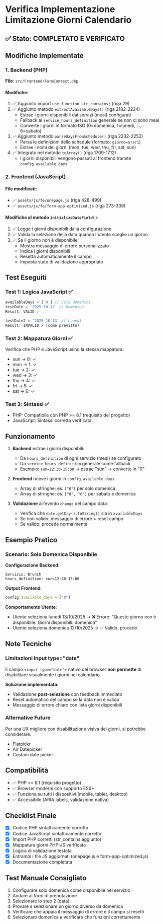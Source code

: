 # Verifica Implementazione Limitazione Giorni Calendario

## ✅ Stato: COMPLETATO E VERIFICATO

## Modifiche Implementate

### 1. Backend (PHP)
**File**: `src/Frontend/FormContext.php`

#### Modifiche:
1. ✅ Aggiunto import `use function str_contains;` (riga 29)
2. ✅ Aggiunto metodo `extractAvailableDays()` (riga 2182-2224)
   - Estrae i giorni disponibili dai servizi (meal) configurati
   - Fallback al `service_hours_definition` generale se non ci sono meal
   - Converte i giorni in formato ISO (0=domenica, 1=lunedì, ..., 6=sabato)
3. ✅ Aggiunto metodo `parseDaysFromSchedule()` (riga 2232-2252)
   - Parsa le definizioni dello schedule (formato: `giorno=orari`)
   - Estrae i nomi dei giorni (mon, tue, wed, thu, fri, sat, sun)
4. ✅ Integrato nel metodo `toArray()` (riga 1709-1712)
   - I giorni disponibili vengono passati al frontend tramite `config.available_days`

### 2. Frontend (JavaScript)

#### File modificati:
- ✅ `assets/js/fe/onepage.js` (riga 428-499)
- ✅ `assets/js/fe/form-app-optimized.js` (riga 273-339)

#### Modifiche al metodo `initializeDateField()`:
1. ✅ Legge i giorni disponibili dalla configurazione
2. ✅ Valida la selezione della data quando l'utente sceglie un giorno
3. ✅ Se il giorno non è disponibile:
   - Mostra messaggio di errore personalizzato
   - Indica i giorni disponibili
   - Resetta automaticamente il campo
   - Imposta stato di validazione appropriato

## Test Eseguiti

### Test 1: Logica JavaScript ✅
```javascript
availableDays = ['0'] // Solo domenica
testDate = '2025-10-12' // Domenica
Result: VALID ✓

testDate2 = '2025-10-13' // Lunedì  
Result: INVALID ✗ (come previsto)
```

### Test 2: Mappatura Giorni ✅
Verifica che PHP e JavaScript usino la stessa mappatura:
- sun → 0: ✓
- mon → 1: ✓
- tue → 2: ✓
- wed → 3: ✓
- thu → 4: ✓
- fri → 5: ✓
- sat → 6: ✓

### Test 3: Sintassi ✅
- PHP: Compatibile con PHP >= 8.1 (requisito del progetto)
- JavaScript: Sintassi corretta verificata

## Funzionamento

1. **Backend** estrae i giorni disponibili:
   - Da `hours_definition` di ogni servizio (meal) se configurato
   - Da `service_hours_definition` generale come fallback
   - Esempio: `sun=12:30-15:00` → estrae "sun" → converte in "0"

2. **Frontend** riceve i giorni in `config.available_days`:
   - Array di stringhe: es. `["0"]` per solo domenica
   - Array di stringhe: es. `["0", "6"]` per sabato e domenica

3. **Validazione** all'evento `change` del campo data:
   - Verifica che `date.getDay().toString()` sia in `availableDays`
   - Se non valido: messaggio di errore + reset campo
   - Se valido: procede normalmente

## Esempio Pratico

### Scenario: Solo Domenica Disponibile
**Configurazione Backend**:
```
Servizio: Brunch
hours_definition: sun=12:30-15:00
```

**Output Frontend**:
```javascript
config.available_days = ["0"]
```

**Comportamento Utente**:
- Utente seleziona lunedì 13/10/2025 → ❌ Errore: "Questo giorno non è disponibile. Giorni disponibili: domenica"
- Utente seleziona domenica 12/10/2025 → ✅ Valido, procede

## Note Tecniche

### Limitazioni Input type="date"
Il campo `<input type="date">` nativo del browser **non permette** di disabilitare visualmente i giorni nel calendario. 

**Soluzione implementata**:
- Validazione **post-selezione** con feedback immediato
- Reset automatico del campo se la data non è valida
- Messaggio di errore chiaro con lista giorni disponibili

### Alternative Future
Per una UX migliore con disabilitazione visiva dei giorni, si potrebbe considerare:
- Flatpickr
- Air Datepicker  
- Custom date picker

## Compatibilità

- ✅ PHP >= 8.1 (requisito progetto)
- ✅ Browser moderni con supporto ES6+
- ✅ Funziona su tutti i dispositivi (mobile, tablet, desktop)
- ✅ Accessibile (ARIA labels, validazione nativa)

## Checklist Finale

- [x] Codice PHP sintatticamente corretto
- [x] Codice JavaScript sintatticamente corretto
- [x] Import PHP corretti (str_contains aggiunto)
- [x] Mappatura giorni PHP-JS verificata
- [x] Logica di validazione testata
- [x] Entrambi i file JS aggiornati (onepage.js e form-app-optimized.js)
- [x] Documentazione completata

## Test Manuale Consigliato

1. Configurare solo domenica come disponibile nel servizio
2. Andare al form di prenotazione
3. Selezionare lo step 2 (data)
4. Provare a selezionare un giorno diverso da domenica
5. Verificare che appaia il messaggio di errore e il campo si resetti
6. Selezionare domenica e verificare che funzioni correttamente
